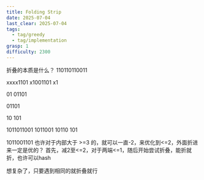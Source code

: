 ```yaml
---
title: Folding Strip
date: 2025-07-04
last_clear: 2025-07-04
tags:
  - tag/greedy
  - tag/implementation
grasp: 1
difficulty: 2300
---
```

折叠的本质是什么？
110110110011

xxxx1101
x1001101
x1

01
01101

01101

10
101

1011011001
1011001
10110
101

1011001101
也许对于内部大于 >=3 的，就可以一直-2，来优化到<=2，外面折进来一定是优的？
首先，减2至<=2，对于两端<=1，随后开始尝试折叠，能折就折，也许可以hash

想复杂了，只要遇到相同的就折叠就行